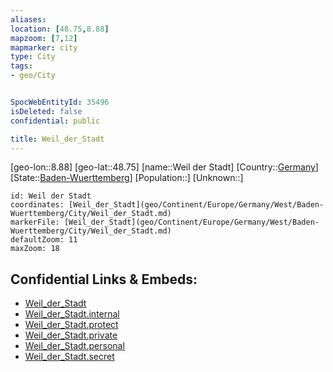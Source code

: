 ```yaml
---
aliases: 
location: [48.75,8.88]
mapzoom: [7,12] 
mapmarker: city 
type: City
tags:
- geo/City


SpocWebEntityId: 35496
isDeleted: false
confidential: public

title: Weil_der_Stadt
---
```

[geo-lon::8.88]
[geo-lat::48.75]
[name::Weil der Stadt]
[Country::[Germany](geo/Continent/Europe/Germany.md)]
[State::[Baden-Wuerttemberg](geo/Continent/Europe/Germany/West/Baden-Wuerttemberg.md)]
[Population::]
[Unknown::]


```leaflet
id: Weil der Stadt
coordinates: [Weil_der_Stadt](geo/Continent/Europe/Germany/West/Baden-Wuerttemberg/City/Weil_der_Stadt.md)
markerFile: [Weil_der_Stadt](geo/Continent/Europe/Germany/West/Baden-Wuerttemberg/City/Weil_der_Stadt.md)
defaultZoom: 11 
maxZoom: 18
```


## Confidential Links & Embeds: 
- [Weil_der_Stadt](../../../../../../../../_public/geo/Continent/Europe/Germany/West/Baden-Wuerttemberg/City/Weil_der_Stadt.md) 
- [Weil_der_Stadt.internal](../../../../../../../../_internal/geo/Continent/Europe/Germany/West/Baden-Wuerttemberg/City/Weil_der_Stadt.internal.md) 
- [Weil_der_Stadt.protect](../../../../../../../../_protect/geo/Continent/Europe/Germany/West/Baden-Wuerttemberg/City/Weil_der_Stadt.protect.md) 
- [Weil_der_Stadt.private](../../../../../../../../_private/geo/Continent/Europe/Germany/West/Baden-Wuerttemberg/City/Weil_der_Stadt.private.md) 
- [Weil_der_Stadt.personal](../../../../../../../../_personal/geo/Continent/Europe/Germany/West/Baden-Wuerttemberg/City/Weil_der_Stadt.personal.md) 
- [Weil_der_Stadt.secret](../../../../../../../../_secret/geo/Continent/Europe/Germany/West/Baden-Wuerttemberg/City/Weil_der_Stadt.secret.md) 
